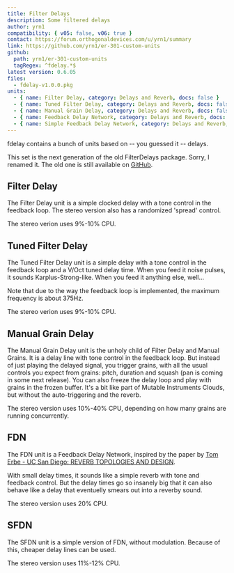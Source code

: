 ```yaml
---
title: Filter Delays
description: Some filtered delays
author: yrn1
compatibility: { v05: false, v06: true }
contact: https://forum.orthogonaldevices.com/u/yrn1/summary
link: https://github.com/yrn1/er-301-custom-units
github:
  path: yrn1/er-301-custom-units
  tagRegex: ^fdelay.*$
latest version: 0.6.05
files:
  - fdelay-v1.0.0.pkg
units:
  - { name: Filter Delay, category: Delays and Reverb, docs: false }
  - { name: Tuned Filter Delay, category: Delays and Reverb, docs: false }
  - { name: Manual Grain Delay, category: Delays and Reverb, docs: false }
  - { name: Feedback Delay Network, category: Delays and Reverb, docs: false }
  - { name: Simple Feedback Delay Network, category: Delays and Reverb, docs: false }
---
```


fdelay contains a bunch of units based on -- you guessed it -- delays.

This set is the next generation of the old FilterDelays package. Sorry, I renamed it. The old one is still available on [GitHub](https://github.com/yrn1/er-301-units).

## Filter Delay

The Filter Delay unit is a simple clocked delay with a tone control in the feedback loop. The stereo version also has a randomized 'spread' control.

The stereo verion uses 9%-10% CPU.

## Tuned Filter Delay

The Tuned Filter Delay unit is a simple delay with a tone control in the feedback loop and a V/Oct tuned delay time. When you feed it noise pulses, it sounds Karplus-Strong-like. When you feed it anything else, well...

Note that due to the way the feedback loop is implemented, the maximum frequency is about 375Hz.

The stereo verion uses 9%-10% CPU.

<div class="yt-embed">
  <youtube :video-id="'nqHFELsciLc'"></youtube>
</div>

## Manual Grain Delay

The Manual Grain Delay unit is the unholy child of Filter Delay and Manual Grains. It is a delay line with tone control in the feedback loop. But instead of just playing the delayed signal, you trigger grains, with all the usual controls you expect from grains: pitch, duration and squash (pan is coming in some next release). You can also freeze the delay loop and play with grains in the frozen buffer. It's a bit like part of Mutable Instruments Clouds, but without the auto-triggering and the reverb.

The stereo version uses 10%-40% CPU, depending on how many grains are running concurrently.

<div class="yt-embed">
  <youtube :video-id="'1maXTPKAQGE'"></youtube>
</div>

## FDN

The FDN unit is a Feedback Delay Network, inspired by the paper by [Tom Erbe - UC San Diego: REVERB TOPOLOGIES AND DESIGN](http://tre.ucsd.edu/wordpress/wp-content/uploads/2018/10/reverbtopo.pdf).

With small delay times, it sounds like a simple reverb with tone and feedback control. But the delay times go so insanely big that it can also behave like a delay that eventuelly smears out into a reverby sound.

The stereo version uses 20% CPU.

<div class="yt-embed">
  <youtube :video-id="'cX_T2rWy1HM'"></youtube>
</div>

## SFDN

The SFDN unit is a simple version of FDN, without modulation. Because of this, cheaper delay lines can be used.

The stereo version uses 11%-12% CPU.
